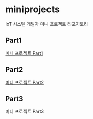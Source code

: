 # miniprojects
IoT 시스템 개발자 미니 프로젝트 리포지토리

## Part1
[미니 프로젝트 Part1](https://github.com/JuHyunLee99/miniprojects/tree/main/part1#%EB%AF%B8%EB%8B%88%ED%94%84%EB%A1%9C%EC%A0%9D%ED%8A%B8-part1)

## Part2
[미니 프로젝트 Part2]()

## Part3
미니 프로젝트 Part3
